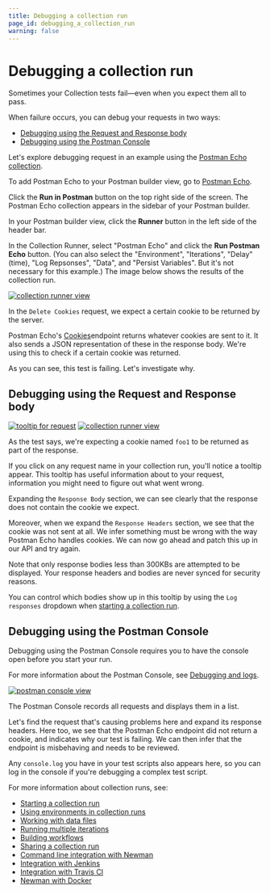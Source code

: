 ```yaml
---
title: Debugging a collection run
page_id: debugging_a_collection_run
warning: false
---
```


# Debugging a collection run

Sometimes your Collection tests fail—even when you expect them all to pass.

When failure occurs, you can debug your requests in two ways:

* [Debugging using the Request and Response body](debugging_a_collection_run.md#debugging-using-the-request-and-response-body)
* [Debugging using the Postman Console](debugging_a_collection_run.md#debugging-using-the-postman-console)

Let's explore debugging request in an example using the [Postman Echo collection](https://docs.postman-echo.com/).

To add Postman Echo to your Postman builder view, go to [Postman Echo](https://docs.postman-echo.com/).

Click the **Run in Postman** button on the top right side of the screen. The Postman Echo collection appears in the sidebar of your Postman builder.

In your Postman builder view, click the **Runner** button in the left side of the header bar.

In the Collection Runner, select "Postman Echo" and click the **Run Postman Echo** button. \(You can also select the "Environment", "Iterations", "Delay" \(time\), "Log Repsonses", "Data", and "Persist Variables". But it's not necessary for this example.\) The image below shows the results of the collection run.

[![collection runner view](https://s3.amazonaws.com/postman-static-getpostman-com/postman-docs/58531976.png)](https://s3.amazonaws.com/postman-static-getpostman-com/postman-docs/58531976.png)

In the `Delete Cookies` request, we expect a certain cookie to be returned by the server.

Postman Echo's [Cookies](https://docs.postman-echo.com/#37368024-f6a8-0f70-85fc-7e876cde9e33)endpoint returns whatever cookies are sent to it. It also sends a JSON representation of these in the response body. We're using this to check if a certain cookie was returned.

As you can see, this test is failing. Let's investigate why.

## Debugging using the Request and Response body

[![tooltip for request](https://s3.amazonaws.com/postman-static-getpostman-com/postman-docs/58532000.png)](https://s3.amazonaws.com/postman-static-getpostman-com/postman-docs/58532000.png) [![collection runner view](https://s3.amazonaws.com/postman-static-getpostman-com/postman-docs/58532254.png)](https://s3.amazonaws.com/postman-static-getpostman-com/postman-docs/58532254.png)

As the test says, we're expecting a cookie named `foo1` to be returned as part of the response.

If you click on any request name in your collection run, you'll notice a tooltip appear. This tooltip has useful information about to your request, information you might need to figure out what went wrong.

Expanding the `Response Body` section, we can see clearly that the response does not contain the cookie we expect.

Moreover, when we expand the `Response Headers` section, we see that the cookie was not sent at all. We infer something must be wrong with the way Postman Echo handles cookies. We can now go ahead and patch this up in our API and try again.

Note that only response bodies less than 300KBs are attempted to be displayed. Your response headers and bodies are never synced for security reasons.

You can control which bodies show up in this tooltip by using the `Log responses` dropdown when [starting a collection run](postman/collection_runs/starting_a_collection_run.md).

## Debugging using the Postman Console

Debugging using the Postman Console requires you to have the console open before you start your run.

For more information about the Postman Console, see [Debugging and logs](postman/sending_api_requests/debugging_and_logs.md).

[![postman console view](https://s3.amazonaws.com/postman-static-getpostman-com/postman-docs/58532402.png)](https://s3.amazonaws.com/postman-static-getpostman-com/postman-docs/58532402.png)

The Postman Console records all requests and displays them in a list.

Let's find the request that's causing problems here and expand its response headers. Here too, we see that the Postman Echo endpoint did not return a cookie, and indicates why our test is failing. We can then infer that the endpoint is misbehaving and needs to be reviewed.

Any `console.log` you have in your test scripts also appears here, so you can log in the console if you're debugging a complex test script.

For more information about collection runs, see:

* [Starting a collection run](postman/collection_runs/starting_a_collection_run.md)
* [Using environments in collection runs](postman/collection_runs/using_environments_in_collection_runs.md)
* [Working with data files](postman/collection_runs/working_with_data_files.md)
* [Running multiple iterations](postman/collection_runs/running_multiple_iterations.md)
* [Building workflows](postman/collection_runs/building_workflows.md)
* [Sharing a collection run](postman/collection_runs/sharing_a_collection_run.md)
* [Command line integration with Newman](postman/collection_runs/command_line_integration_with_newman.md)
* [Integration with Jenkins](postman/collection_runs/integration_with_jenkins.md)
* [Integration with Travis CI](postman/collection_runs/integration_with_travis.md)
* [Newman with Docker](postman/collection_runs/newman_with_docker.md)

